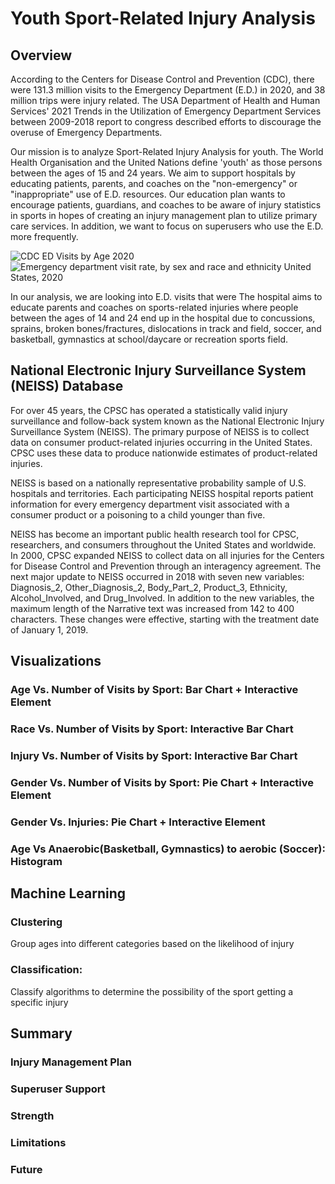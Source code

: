 # Youth Sport-Related Injury Analysis
## Overview
According to the Centers for Disease Control and Prevention (CDC), there were 131.3 million visits to the Emergency Department (E.D.) in 2020, and 38 million trips were injury related. The USA Department of Health and Human Services' 2021 Trends in the Utilization of Emergency Department Services between 2009-2018 report to congress described efforts to discourage the overuse of Emergency Departments. 

Our mission is to analyze Sport-Related Injury Analysis for youth. The World Health Organisation and the United Nations define 'youth' as those persons between the ages of 15 and 24 years. We aim to support hospitals by educating patients, parents, and coaches on the "non-emergency" or "inappropriate" use of E.D. resources. Our education plan wants to encourage patients, guardians, and coaches to be aware of injury statistics in sports in hopes of creating an injury management plan to utilize primary care services. In addition, we want to focus on superusers who use the E.D. more frequently.

![CDC ED Visits by Age 2020](https://user-images.githubusercontent.com/92180070/222871386-09ae0b64-9f91-4e25-acad-f246e807043e.png)
![Emergency department visit rate, by sex and race and ethnicity United States, 2020](https://user-images.githubusercontent.com/92180070/222871437-8c1494c7-b428-4d41-9a87-adc00c3d4ce8.png)

In our analysis, we are looking into E.D. visits that were 
The hospital aims to educate parents and coaches on sports-related injuries where people between the ages of 14 and 24 end up in the hospital due to concussions, sprains, broken bones/fractures, dislocations in track and field, soccer, and basketball, gymnastics at school/daycare or recreation sports field.

## National Electronic Injury Surveillance System (NEISS) Database
For over 45 years, the CPSC has operated a statistically valid injury surveillance and follow-back system known as the National Electronic Injury Surveillance System (NEISS). The primary purpose of NEISS is to collect data on consumer product-related injuries occurring in the United States. CPSC uses these data to produce nationwide estimates of product-related injuries.

NEISS is based on a nationally representative probability sample of U.S. hospitals and territories. Each participating NEISS hospital reports patient information for every emergency department visit associated with a consumer product or a poisoning to a child younger than five. 

NEISS has become an important public health research tool for CPSC, researchers, and consumers throughout the United States and worldwide. In 2000, CPSC expanded NEISS to collect data on all injuries for the Centers for Disease Control and Prevention through an interagency agreement. The next major update to NEISS occurred in 2018 with seven new variables: Diagnosis_2, Other_Diagnosis_2, Body_Part_2, Product_3, Ethnicity, Alcohol_Involved, and Drug_Involved. In addition to the new variables, the maximum length of the Narrative text was increased from 142 to 400 characters. These changes were effective, starting with the treatment date of January 1, 2019.

## Visualizations
### Age Vs. Number of Visits by Sport: Bar Chart + Interactive Element
### Race Vs. Number of Visits by Sport: Interactive Bar Chart
### Injury Vs. Number of Visits by Sport: Interactive Bar Chart
### Gender Vs. Number of Visits by Sport: Pie Chart + Interactive Element
### Gender Vs. Injuries: Pie Chart + Interactive Element
### Age Vs Anaerobic(Basketball, Gymnastics) to aerobic (Soccer): Histogram

## Machine Learning
### Clustering
Group ages into different categories based on the likelihood of injury
### Classification:
Classify algorithms to determine the possibility of the sport getting a specific injury


## Summary
### Injury Management Plan
### Superuser Support
### Strength
### Limitations
### Future
